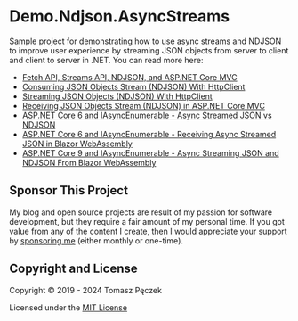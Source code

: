 # Demo.Ndjson.AsyncStreams

Sample project for demonstrating how to use async streams and NDJSON to improve user experience by streaming JSON objects from server to client and client to server in .NET. You can read more here:

- [Fetch API, Streams API, NDJSON, and ASP.NET Core MVC](https://www.tpeczek.com/2019/04/fetch-api-streams-api-ndjson-and-aspnet.html)
- [Consuming JSON Objects Stream (NDJSON) With HttpClient](https://www.tpeczek.com/2020/10/consuming-json-objects-stream-ndjson.html)
- [Streaming JSON Objects (NDJSON) With HttpClient](https://www.tpeczek.com/2021/05/streaming-json-objects-ndjson-with.html)
- [Receiving JSON Objects Stream (NDJSON) in ASP.NET Core MVC](https://www.tpeczek.com/2021/05/receiving-json-objects-stream-ndjson-in.html)
- [ASP.NET Core 6 and IAsyncEnumerable - Async Streamed JSON vs NDJSON](https://www.tpeczek.com/2021/07/aspnet-core-6-and-iasyncenumerable.html)
- [ASP.NET Core 6 and IAsyncEnumerable - Receiving Async Streamed JSON in Blazor WebAssembly](https://www.tpeczek.com/2021/12/aspnet-core-6-and-iasyncenumerable.html)
- [ASP.NET Core 9 and IAsyncEnumerable - Async Streaming JSON and NDJSON From Blazor WebAssembly](https://www.tpeczek.com/2024/09/aspnet-core-9-and-iasyncenumerable.html)

## Sponsor This Project

My blog and open source projects are result of my passion for software development, but they require a fair amount of my personal time. If you got value from any of the content I create, then I would appreciate your support by [sponsoring me](https://github.com/sponsors/tpeczek) (either monthly or one-time).

## Copyright and License

Copyright © 2019 - 2024 Tomasz Pęczek

Licensed under the [MIT License](https://github.com/tpeczek/Demo.Ndjson.AsyncStreams/blob/master/LICENSE.md)
